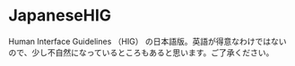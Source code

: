 # JapaneseHIG
Human Interface Guidelines （HIG） の日本語版。英語が得意なわけではないので、少し不自然になっているところもあると思います。ご了承ください。
